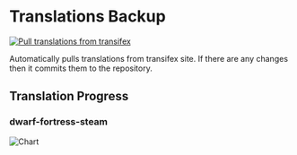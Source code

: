 # Translations Backup

[![Pull translations from transifex](https://github.com/dfint/translations-backup/actions/workflows/pull-translations.yml/badge.svg)](https://github.com/dfint/translations-backup/actions/workflows/pull-translations.yml)

Automatically pulls translations from transifex site. If there are any changes then it commits them to the repository.

## Translation Progress

### dwarf-fortress-steam

![Chart](https://quickchart.io/chart/render/sf-ba551828-fc3f-447a-a965-dd11a443bb67)
<!--
### dwarf-fortress

![Chart](https://quickchart.io/chart/render/sf-70aa548c-4d90-4e9a-9d38-46e1c42aeeb9)
-->